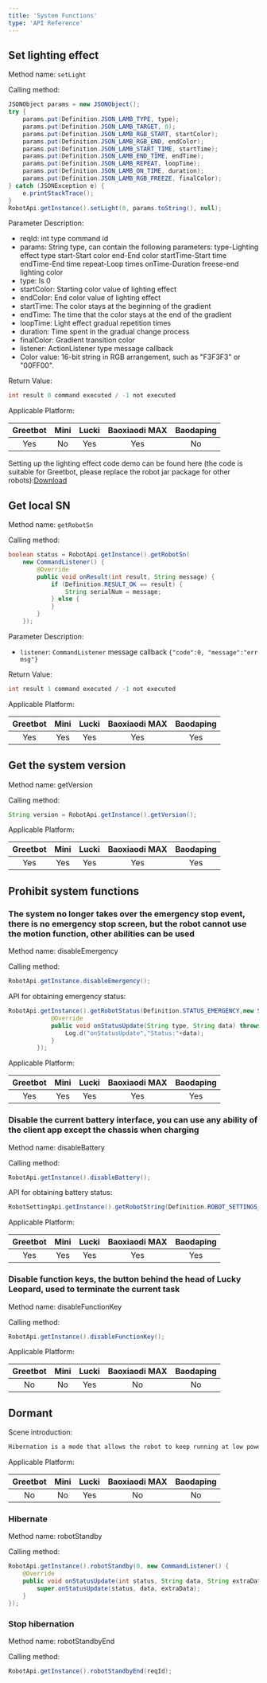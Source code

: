 ```yaml
---
title: 'System Functions'
type: 'API Reference'
---
```


## Set lighting effect
Method name: `setLight`

Calling method:
``` java
JSONObject params = new JSONObject();
try {
    params.put(Definition.JSON_LAMB_TYPE, type);
    params.put(Definition.JSON_LAMB_TARGET, 0);
    params.put(Definition.JSON_LAMB_RGB_START, startColor);
    params.put(Definition.JSON_LAMB_RGB_END, endColor);
    params.put(Definition.JSON_LAMB_START_TIME, startTime);
    params.put(Definition.JSON_LAMB_END_TIME, endTime);
    params.put(Definition.JSON_LAMB_REPEAT, loopTime);
    params.put(Definition.JSON_LAMB_ON_TIME, duration);
    params.put(Definition.JSON_LAMB_RGB_FREEZE, finalColor);
} catch (JSONException e) {
    e.printStackTrace();
}
RobotApi.getInstance().setLight(0, params.toString(), null);
```

Parameter Description:

- reqId: int type command id
- params: String type, can contain the following parameters: type-Lighting effect type start-Start color end-End color startTime-Start time endTime-End time repeat-Loop times onTime-Duration freese-end lighting color
- type: Is 0
- startColor: Starting color value of lighting effect
- endColor: End color value of lighting effect
- startTime: The color stays at the beginning of the gradient
- endTime: The time that the color stays at the end of the gradient
- loopTime: Light effect gradual repetition times
- duration: Time spent in the gradual change process
- finalColor: Gradient transition color
- listener: ActionListener type message callback
- Color value: 16-bit string in RGB arrangement, such as "F3F3F3" or "00FF00".

Return Value:
``` java
int result 0 command executed / -1 not executed
```

Applicable Platform:

<div class="fixed-table bordered-table">

|Greetbot|Mini|Lucki|Baoxiaodi MAX|Baodaping|
|:-:|:-:|:-:|:-:|:-:|
|Yes|No|Yes|Yes|No|

</div>

Setting up the lighting effect code demo can be found here (the code is suitable for Greetbot, please replace the robot jar package for other robots):[Download](https://orion-base-test-1256573505.cos.ap-beijing.myqcloud.com/cn_docs_file/2021-12-21_11%3A32%3A54_RobotLight.zip)



## Get local SN
Method name: `getRobotSn`

Calling method:
``` java
boolean status = RobotApi.getInstance().getRobotSn(
    new CommandListener() {
        @Override
        public void onResult(int result, String message) {
            if (Definition.RESULT_OK == result) {
                String serialNum = message;
            } else {
            }
        }
    });
```

Parameter Description:

- `listener`: `CommandListener` message callback `{"code":0, "message":"err msg"}`

Return Value:

``` java
int result 1 command executed / -1 not executed
```

Applicable Platform:

<div class="fixed-table bordered-table">

|Greetbot|Mini|Lucki|Baoxiaodi MAX|Baodaping|
|:-:|:-:|:-:|:-:|:-:|
|Yes|Yes|Yes|Yes|Yes|

</div>



## Get the system version
Method name: getVersion

Calling method:
``` java
String version = RobotApi.getInstance().getVersion();
```

Applicable Platform:

<div class="fixed-table bordered-table">

|Greetbot|Mini|Lucki|Baoxiaodi MAX|Baodaping|
|:-:|:-:|:-:|:-:|:-:|
|Yes|Yes|Yes|Yes|Yes|

</div>



## Prohibit system functions

### The system no longer takes over the emergency stop event, there is no emergency stop screen, but the robot cannot use the motion function, other abilities can be used

Method name: disableEmergency

Calling method:

``` java
RobotApi.getInstance.disableEmergency();
```

API for obtaining emergency status:

``` java
RobotApi.getInstance().getRobotStatus(Definition.STATUS_EMERGENCY,new StatusListener(){
            @Override
            public void onStatusUpdate(String type, String data) throws RemoteException {
                Log.d("onStatusUpdate","Status:"+data);
            }
        });
```

Applicable Platform:

<div class="fixed-table bordered-table">

|Greetbot|Mini|Lucki|Baoxiaodi MAX|Baodaping|
|:-:|:-:|:-:|:-:|:-:|
|Yes|Yes|Yes|Yes|Yes|

</div>

### Disable the current battery interface, you can use any ability of the client app except the chassis when charging

Method name: disableBattery

Calling method:

``` java
RobotApi.getInstance().disableBattery();
```

API for obtaining battery status:

``` java
RobotSettingApi.getInstance().getRobotString(Definition.ROBOT_SETTINGS_BATTERY_INFO);
```

Applicable Platform:

<div class="fixed-table bordered-table">

|Greetbot|Mini|Lucki|Baoxiaodi MAX|Baodaping|
|:-:|:-:|:-:|:-:|:-:|
|Yes|Yes|Yes|Yes|Yes|

</div>

### Disable function keys, the button behind the head of Lucky Leopard, used to terminate the current task

Method name: disableFunctionKey

Calling method:

``` java
RobotApi.getInstance().disableFunctionKey();
```

Applicable Platform:

<div class="fixed-table bordered-table">

|Greetbot|Mini|Lucki|Baoxiaodi MAX|Baodaping|
|:-:|:-:|:-:|:-:|:-:|
|No|No|Yes|No|No|

</div>



## Dormant

Scene introduction:

``` java
Hibernation is a mode that allows the robot to keep running at low power consumption when there is no task or when the battery is low
```

Applicable Platform:

<div class="fixed-table bordered-table">

|Greetbot|Mini|Lucki|Baoxiaodi MAX|Baodaping|
|:-:|:-:|:-:|:-:|:-:|
|No|No|Yes|No|No|

</div>

### Hibernate

Method name: robotStandby

Calling method:

``` java
RobotApi.getInstance().robotStandby(0, new CommandListener() {
    @Override
    public void onStatusUpdate(int status, String data, String extraData) {
        super.onStatusUpdate(status, data, extraData);
    }
});
```

### Stop hibernation

Method name: robotStandbyEnd

Calling method:

``` java
RobotApi.getInstance().robotStandbyEnd(reqId);
```